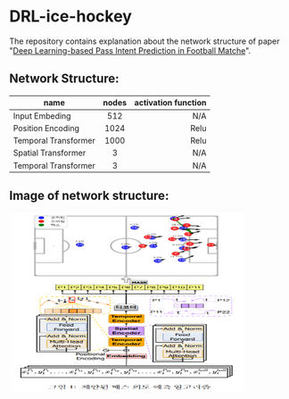 # DRL-ice-hockey

The repository contains explanation about the network structure of paper "[Deep Learning-based Pass Intent Prediction in Football Matche](https://www.dbpia.co.kr/pdf/pdfView.do?nodeId=NODE11862501)".  


## Network Structure:  

| name        | nodes           | activation function  |
| ------------- |:-------------:| -----:|
| Input Embeding    | 512           | N/A |
| Position Encoding| 1024     |  Relu |
| Temporal Transformer | 1000      |  Relu |
| Spatial Transformer | 3      |  N/A |
| Temporal Transformer | 3      |  N/A |


## Image of network structure:  

<img src=./images/pass_intention_algorithm.png alt="drawing" height="320" width="420"/>